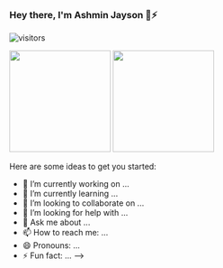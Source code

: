 ### Hey there, I'm Ashmin Jayson 👋⚡

![visitors](https://visitor-badge.glitch.me/badge?page_id=page.id)

<p>
  <img height="180em" src="https://github-readme-stats.vercel.app/api?username=AshminJayson&show_icons=true&hide_border=true&&count_private=true&include_all_commits=true" />
  <img height="180em" src="https://github-readme-stats.vercel.app/api/top-langs/?username=AshminJayson&exclude_repo=KNN-Image-Classification&show_icons=true&hide_border=true&layout=compact&langs_count=8"/>
</p>
Here are some ideas to get you started:

- 🔭 I’m currently working on ...
- 🌱 I’m currently learning ...
- 👯 I’m looking to collaborate on ...
- 🤔 I’m looking for help with ...
- 💬 Ask me about ...
- 📫 How to reach me: ...
- 😄 Pronouns: ...
- ⚡ Fun fact: ...
-->

